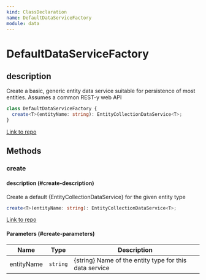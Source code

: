 ```yaml
---
kind: ClassDeclaration
name: DefaultDataServiceFactory
module: data
---
```


# DefaultDataServiceFactory

## description

Create a basic, generic entity data service
suitable for persistence of most entities.
Assumes a common REST-y web API

```ts
class DefaultDataServiceFactory {
  create<T>(entityName: string): EntityCollectionDataService<T>;
}
```

[Link to repo](https://github.com/ngrx/platform/blob/master/modules/data/src/dataservices/default-data.service.ts#L202-L225)

## Methods

### create

#### description (#create-description)

Create a default {EntityCollectionDataService} for the given entity type

```ts
create<T>(entityName: string): EntityCollectionDataService<T>;
```

[Link to repo](https://github.com/ngrx/platform/blob/master/modules/data/src/dataservices/default-data.service.ts#L217-L224)

#### Parameters (#create-parameters)

| Name       | Type     | Description                                            |
| ---------- | -------- | ------------------------------------------------------ |
| entityName | `string` | {string} Name of the entity type for this data service |
